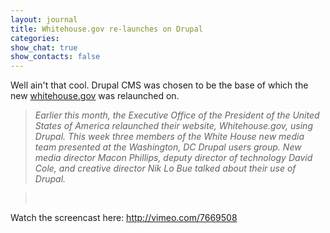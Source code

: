 ```yaml
---
layout: journal
title: Whitehouse.gov re-launches on Drupal
categories: 
show_chat: true
show_contacts: false
---
```


Well ain&#39;t that cool. Drupal CMS was chosen to be the base of which the new <a href="http://www.whitehouse.gov" target="_blank">whitehouse.gov</a> was relaunched on. <blockquote> <em>Earlier this month, the Executive Office of the President of the United States of America relaunched their website, Whitehouse.gov, using Drupal. This week three members of the White House new media team presented at the Washington, DC Drupal users group. New media director Macon Phillips, deputy director of technology David Cole, and creative director Nik Lo Bue talked about their use of Drupal.</em></blockquote><blockquote> &nbsp;</blockquote> Watch the screencast here: <a href="http://vimeo.com/7669508" target="_blank">http://vimeo.com/7669508</a>